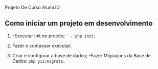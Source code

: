 Projeto De Curso
Alumi.IO

## Como iniciar um projeto em desenvolvimento
1. -Executar Init no projeto;
`  - php init;`
2. Fazer o composer executar;

3. Criar e configurar a base de dados;
-Fazer Migraçoes da Base de Dados:
    `php yii/migrate;`
